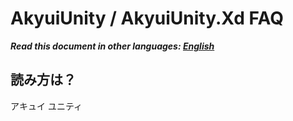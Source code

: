 # AkyuiUnity / AkyuiUnity.Xd FAQ

***Read this document in other languages: [English](https://github.com/kyubuns/AkyuiUnity/blob/main/Manual/FAQ_en.md)***

## 読み方は？

アキュイ ユニティ
